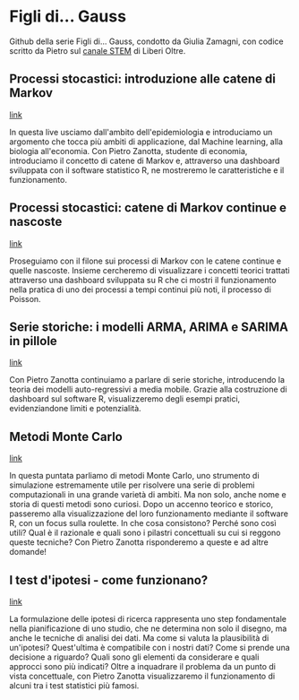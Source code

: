 # Figli di... Gauss

Github della serie Figli di... Gauss, condotto da Giulia Zamagni, con codice scritto da Pietro  sul [canale STEM](https://www.youtube.com/playlist?list=PL9LxIy4nzJMJwk_ciqBUJse8V3MmHzqCb) di Liberi Oltre.

## Processi stocastici: introduzione alle catene di Markov

[link](https://www.youtube.com/watch?v=Bp80NfH8bsY&list=PL9LxIy4nzJMJwk_ciqBUJse8V3MmHzqCb&index=8&pp=iAQB)

In questa live usciamo dall'ambito dell'epidemiologia e introduciamo un argomento che tocca più ambiti di applicazione, dal Machine learning, alla biologia all'economia. Con Pietro Zanotta, studente di economia, introduciamo il concetto di catene di Markov e, attraverso una dashboard sviluppata con il software statistico R, ne mostreremo le caratteristiche e il funzionamento.

## Processi stocastici: catene di Markov continue e nascoste

[link](https://www.youtube.com/watch?v=IFgInkRgT9Q&list=PL9LxIy4nzJMJwk_ciqBUJse8V3MmHzqCb&index=6&pp=iAQB)

Proseguiamo con il filone sui processi di Markov con le catene continue e quelle nascoste. Insieme cercheremo di visualizzare i concetti teorici trattati attraverso una dashboard sviluppata su R che ci mostri il funzionamento nella pratica di uno dei processi a tempi continui più noti, il processo di Poisson.

## Serie storiche: i modelli ARMA, ARIMA e SARIMA in pillole

[link](https://www.youtube.com/watch?v=xtIHGQMD4iM&list=PL9LxIy4nzJMJwk_ciqBUJse8V3MmHzqCb&index=5&pp=iAQB)

Con Pietro Zanotta continuiamo a parlare di serie storiche, introducendo la teoria dei modelli auto-regressivi a media mobile.
Grazie alla costruzione di dashboard sul software R, visualizzeremo degli esempi pratici, evidenziandone limiti e potenzialità.

## Metodi Monte Carlo

[link](https://www.youtube.com/watch?v=IZT5wUp-gMw&list=PL9LxIy4nzJMJwk_ciqBUJse8V3MmHzqCb&index=2&pp=iAQB)

In questa puntata parliamo di metodi Monte Carlo, uno strumento di simulazione estremamente utile per risolvere una serie di problemi computazionali in una grande varietà di ambiti. Ma non solo, anche nome e storia di questi metodi sono curiosi. Dopo un accenno teorico e storico, passeremo alla visualizzazione del loro funzionamento mediante il software R, con un focus sulla roulette.
In che cosa consistono? Perché sono così utili? Qual è il razionale e quali sono i pilastri concettuali su cui si reggono queste tecniche? Con Pietro Zanotta risponderemo a queste e ad altre domande!

## I test d'ipotesi - come funzionano?

[link](https://www.youtube.com/watch?v=UaGM-bzYQPo&list=PL9LxIy4nzJMJwk_ciqBUJse8V3MmHzqCb&index=1&pp=iAQB)

La formulazione delle ipotesi di ricerca rappresenta uno step fondamentale nella pianificazione di uno studio, che ne determina non solo il disegno, ma anche le tecniche di analisi dei dati.
Ma come si valuta la plausibilità di un'ipotesi? Quest'ultima è compatibile con i nostri dati? Come si prende una decisione a riguardo? Quali sono gli elementi da considerare e quali approcci sono più indicati?
Oltre a inquadrare il problema da un punto di vista concettuale, con Pietro Zanotta visualizzaremo il funzionamento di alcuni tra i test statistici più famosi.
